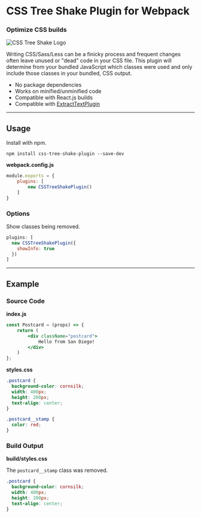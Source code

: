 # CSS Tree Shake Plugin for Webpack
### Optimize CSS builds

![CSS Tree Shake Logo](http://imgur.com/a/Ntd1l.png "CSS Tree Shake Plugin")

Writing CSS/Sass/Less can be a finicky process and frequent changes often leave unused or "dead" code in your CSS file. This plugin will determine from your bundled JavaScript which classes were used and only include those classes in your bundled, CSS output.

* No package dependencies
* Works on minified/unminified code
* Compatible with React.js builds
* Compatible with [ExtractTextPlugin](https://github.com/webpack-contrib/extract-text-webpack-plugin)

---
## Usage

Install with npm.
```
npm install css-tree-shake-plugin --save-dev
```

**webpack.config.js**
```js
module.exports = {
	plugins: [
		new CSSTreeShakePlugin()
	]
}
```

### Options

Show classes being removed.
```js
plugins: [
  new CSSTreeShakePlugin({
    showInfo: true
  })
]
```

---
## Example

### Source Code

**index.js**
```jsx
const Postcard = (props) => {
	return (
		<div className="postcard">
			Hello from San Diego!
		</div>
	)
};
```

**styles.css**
```css
.postcard {
  background-color: cornsilk;
  width: 400px;
  height: 200px;
  text-align: center; 
}

.postcard__stamp {
  color: red; 
}
```

### Build Output

**build/styles.css**

The `postcard__stamp` class was removed.
```css
.postcard {
  background-color: cornsilk;
  width: 400px;
  height: 200px;
  text-align: center; 
}
```


